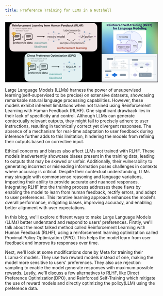 ```yaml
---
title: Preference Training for LLMs in a Nutshell
---
```


![rlhf](https://github.com/spraphul/blog/blob/gh-pages/_posts/rlhf.png?raw=true)

Large Language Models (LLMs) harness the power of unsupervised learning(self-supervised to be precise) on extensive datasets, showcasing remarkable natural language processing capabilities. However, these models exhibit inherent limitations when not trained using Reinforcement Learning with Human Feedback (RLHF). One significant drawback lies in their lack of specificity and control. Although LLMs can generate contextually relevant outputs, they might fail to precisely adhere to user instructions, resulting in technically correct yet divergent responses. The absence of a mechanism for real-time adaptation to user feedback during inference further adds to this limitation, hindering the models from refining their outputs based on corrective input.

Ethical concerns and biases also affect LLMs not trained with RLHF. These models inadvertently showcase biases present in the training data, leading to outputs that may be skewed or unfair. Additionally, their vulnerability to generating incorrect or misleading information poses challenges in contexts where accuracy is critical. Despite their contextual understanding, LLMs may struggle with commonsense reasoning and language variations, impacting their ability to provide accurate and nuanced responses. Integrating RLHF into the training process addresses these flaws by enabling the model to learn from human feedback, rectify errors, and adapt to user preferences. This iterative learning approach enhances the model's overall performance, mitigating biases, improving accuracy, and enabling better alignment with user expectations. 

In this blog, we'll explore different ways to make Large Language Models (LLMs) better understand and respond to users' preferences. Firstly, we'll talk about the most talked method called Reinforcement Learning with Human Feedback (RLHF), using a reinforcement learning optimization called Proximal Policy Optimization (PPO). This helps the model learn from user feedback and improve its responses over time.

Next, we'll look at some modifications done by Meta for training their LLama-2 models. They use two reward models instead of one, making the model more sensitive to users' preferences. They also use rejection sampling to enable the model generate responses with maximum possible rewards. Lastly, we'll discuss a few alternatives to RLHF, like Direct Preference Optimization(DPO), and Reinforced Self-Training which mitigate the use of reward models and directly optimizing the policy(LLM) using the preference data.

